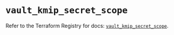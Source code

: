 # `vault_kmip_secret_scope`

Refer to the Terraform Registry for docs: [`vault_kmip_secret_scope`](https://registry.terraform.io/providers/hashicorp/vault/4.0.0/docs/resources/kmip_secret_scope).
